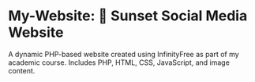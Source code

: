 # My-Website: 🌇 Sunset Social Media Website
A dynamic PHP-based website created using InfinityFree as part of my academic course. Includes PHP, HTML, CSS, JavaScript, and image content.
